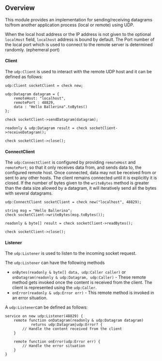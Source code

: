 ## Overview

This module provides an implementation for sending/receiving datagrams to/from another application process (local or remote) using UDP.

When the local host address or the IP address is not given to the optional `localHost` field, `localhost` address is bound by default.
The Port number of the local port which is used to connect to the remote server is determined randomly. (ephemeral port)

#### Client
The `udp:Client` is used to interact with the remote UDP host and it can be defined as follows:

```ballerina
udp:Client socketClient = check new;

udp:Datagram datagram = {
    remoteHost: "localhost",
    remotePort : 48829,
    data : "Hello Ballerina".toBytes()
};

check socketClient->sendDatagram(datagram);

readonly & udp:Datagram result = check socketClient->receiveDatagram();

check socketClient->close();
```

#### ConnectClient
The `udp:ConnectClient` is configured by providing `remoteHost` and `remotePort`; so that it only receives data from, and sends data to, the configured remote host. Once connected, data may not be received from or sent to any other hosts. The client remains connected until it is explicitly it is closed.
If the number of bytes given to the `writeBytes` method is greater than the data size allowed by a datagram, it will iteratively send all the bytes with several datagrams.

```ballerina
udp:ConnectClient socketClient = check new("localhost", 48829);

string msg = "Hello Ballerina";
check socketClient->writeBytes(msg.toBytes());

readonly & byte[] result = check socketClient->readBytes();

check socketClient->close();
```

#### Listener
The `udp:Listener` is used to listen to the incoming socket request.<br/>

The `udp:Listener` can have the following methods
- `onBytes(readonly & byte[] data, udp:Caller caller)` or `onDatagram(readonly & udp:Datagram, udp:Caller)` - These remote method gets invoked once the content is received from the client. The client is represented using the `udp:Caller`.
- `onError(readonly & udp:Error err)` - This remote method is invoked in an error situation.

A `udp:Listener`can be defined as follows:

```ballerina
service on new udp:Listener(48829) {
    remote function onDatagram(readonly & udp:Datagram datagram)
            returns udp:Datagram|udp:Error? {
        // Handle the content received from the client
    }

    remote function onError(udp:Error err) {
        // Handle the error situation
    }
}
```
